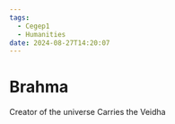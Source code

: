```yaml
---
tags:
  - Cegep1
  - Humanities
date: 2024-08-27T14:20:07
---
```


# Brahma

Creator of the universe
Carries the Veidha